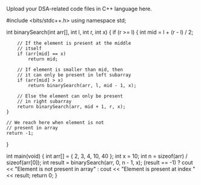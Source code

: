 Upload your DSA-related code files in C++ language here.

#include <bits/stdc++.h> 
using namespace std; 

int binarySearch(int arr[], int l, int r, int x) 
{ 
	if (r >= l) { 
		int mid = l + (r - l) / 2; 

		// If the element is present at the middle 
		// itself 
		if (arr[mid] == x) 
			return mid; 

		// If element is smaller than mid, then 
		// it can only be present in left subarray 
		if (arr[mid] > x) 
			return binarySearch(arr, l, mid - 1, x); 

		// Else the element can only be present 
		// in right subarray 
		return binarySearch(arr, mid + 1, r, x); 
	} 

	// We reach here when element is not 
	// present in array 
	return -1; 
} 

int main(void) 
{ 
	int arr[] = { 2, 3, 4, 10, 40 }; 
	int x = 10; 
	int n = sizeof(arr) / sizeof(arr[0]); 
	int result = binarySearch(arr, 0, n - 1, x); 
	(result == -1) ? cout << "Element is not present in array"
				: cout << "Element is present at index " << result; 
	return 0; 
} 
